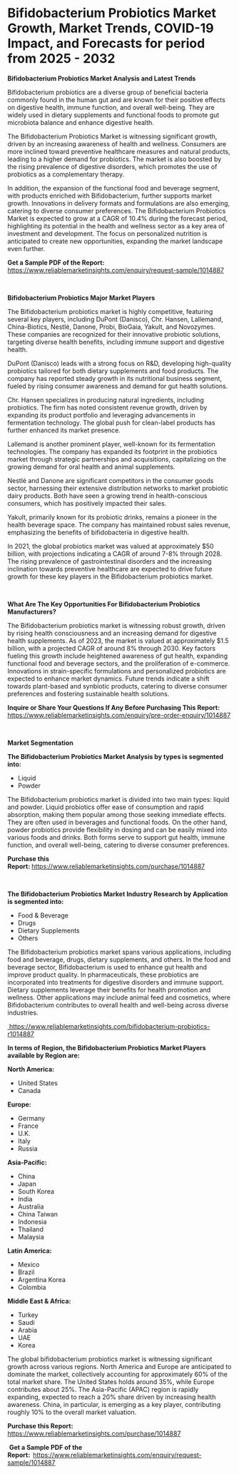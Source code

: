 <p><h1>Bifidobacterium Probiotics Market Growth, Market Trends, COVID-19 Impact, and Forecasts for period from 2025 - 2032</h1></p><p><strong>Bifidobacterium Probiotics Market Analysis and Latest Trends</strong></p>
<p><p>Bifidobacterium probiotics are a diverse group of beneficial bacteria commonly found in the human gut and are known for their positive effects on digestive health, immune function, and overall well-being. They are widely used in dietary supplements and functional foods to promote gut microbiota balance and enhance digestive health.</p><p>The Bifidobacterium Probiotics Market is witnessing significant growth, driven by an increasing awareness of health and wellness. Consumers are more inclined toward preventive healthcare measures and natural products, leading to a higher demand for probiotics. The market is also boosted by the rising prevalence of digestive disorders, which promotes the use of probiotics as a complementary therapy. </p><p>In addition, the expansion of the functional food and beverage segment, with products enriched with Bifidobacterium, further supports market growth. Innovations in delivery formats and formulations are also emerging, catering to diverse consumer preferences. The Bifidobacterium Probiotics Market is expected to grow at a CAGR of 10.4% during the forecast period, highlighting its potential in the health and wellness sector as a key area of investment and development. The focus on personalized nutrition is anticipated to create new opportunities, expanding the market landscape even further.</p></p>
<p><strong>Get a Sample PDF of the Report:&nbsp;</strong> <a href="https://www.reliablemarketinsights.com/enquiry/request-sample/1014887?utm_campaign=2717&utm_medium=2&utm_source=Github&utm_content=ia&utm_term=17042025&utm_id=bifidobacterium-probiotics">https://www.reliablemarketinsights.com/enquiry/request-sample/1014887</a></p>
<p>&nbsp;</p>
<p><strong>Bifidobacterium Probiotics Major Market Players</strong></p>
<p><p>The Bifidobacterium probiotics market is highly competitive, featuring several key players, including DuPont (Danisco), Chr. Hansen, Lallemand, China-Biotics, Nestlé, Danone, Probi, BioGaia, Yakult, and Novozymes. These companies are recognized for their innovative probiotic solutions, targeting diverse health benefits, including immune support and digestive health.</p><p>DuPont (Danisco) leads with a strong focus on R&D, developing high-quality probiotics tailored for both dietary supplements and food products. The company has reported steady growth in its nutritional business segment, fueled by rising consumer awareness and demand for gut health solutions.</p><p>Chr. Hansen specializes in producing natural ingredients, including probiotics. The firm has noted consistent revenue growth, driven by expanding its product portfolio and leveraging advancements in fermentation technology. The global push for clean-label products has further enhanced its market presence.</p><p>Lallemand is another prominent player, well-known for its fermentation technologies. The company has expanded its footprint in the probiotics market through strategic partnerships and acquisitions, capitalizing on the growing demand for oral health and animal supplements.</p><p>Nestlé and Danone are significant competitors in the consumer goods sector, harnessing their extensive distribution networks to market probiotic dairy products. Both have seen a growing trend in health-conscious consumers, which has positively impacted their sales.</p><p>Yakult, primarily known for its probiotic drinks, remains a pioneer in the health beverage space. The company has maintained robust sales revenue, emphasizing the benefits of bifidobacteria in digestive health.</p><p>In 2021, the global probiotics market was valued at approximately $50 billion, with projections indicating a CAGR of around 7-8% through 2028. The rising prevalence of gastrointestinal disorders and the increasing inclination towards preventive healthcare are expected to drive future growth for these key players in the Bifidobacterium probiotics market.</p></p>
<p>&nbsp;</p>
<p><strong>What Are The Key Opportunities For Bifidobacterium Probiotics Manufacturers?</strong></p>
<p><p>The Bifidobacterium probiotics market is witnessing robust growth, driven by rising health consciousness and an increasing demand for digestive health supplements. As of 2023, the market is valued at approximately $1.5 billion, with a projected CAGR of around 8% through 2030. Key factors fueling this growth include heightened awareness of gut health, expanding functional food and beverage sectors, and the proliferation of e-commerce. Innovations in strain-specific formulations and personalized probiotics are expected to enhance market dynamics. Future trends indicate a shift towards plant-based and synbiotic products, catering to diverse consumer preferences and fostering sustainable health solutions.</p></p>
<p><strong>Inquire or Share Your Questions If Any Before Purchasing This Report:</strong> <a href="https://www.reliablemarketinsights.com/enquiry/pre-order-enquiry/1014887?utm_campaign=2717&utm_medium=2&utm_source=Github&utm_content=ia&utm_term=17042025&utm_id=bifidobacterium-probiotics">https://www.reliablemarketinsights.com/enquiry/pre-order-enquiry/1014887</a></p>
<p>&nbsp;</p>
<p><strong>Market Segmentation</strong></p>
<p><strong>The Bifidobacterium Probiotics Market Analysis by types is segmented into:</strong></p>
<p><ul><li>Liquid</li><li>Powder</li></ul></p>
<p><p>The Bifidobacterium probiotics market is divided into two main types: liquid and powder. Liquid probiotics offer ease of consumption and rapid absorption, making them popular among those seeking immediate effects. They are often used in beverages and functional foods. On the other hand, powder probiotics provide flexibility in dosing and can be easily mixed into various foods and drinks. Both forms serve to support gut health, immune function, and overall well-being, catering to diverse consumer preferences.</p></p>
<p><strong>Purchase this Report:&nbsp;</strong><a href="https://www.reliablemarketinsights.com/purchase/1014887?utm_campaign=2717&utm_medium=2&utm_source=Github&utm_content=ia&utm_term=17042025&utm_id=bifidobacterium-probiotics">https://www.reliablemarketinsights.com/purchase/1014887</a></p>
<p>&nbsp;</p>
<p><strong>The Bifidobacterium Probiotics Market Industry Research by Application is segmented into:</strong></p>
<p><ul><li>Food & Beverage</li><li>Drugs</li><li>Dietary Supplements</li><li>Others</li></ul></p>
<p><p>The Bifidobacterium probiotics market spans various applications, including food and beverage, drugs, dietary supplements, and others. In the food and beverage sector, Bifidobacterium is used to enhance gut health and improve product quality. In pharmaceuticals, these probiotics are incorporated into treatments for digestive disorders and immune support. Dietary supplements leverage their benefits for health promotion and wellness. Other applications may include animal feed and cosmetics, where Bifidobacterium contributes to overall health and well-being across diverse industries.</p></p>
<p><a href="https://www.reliablemarketinsights.com/bifidobacterium-probiotics-r1014887?utm_campaign=2717&utm_medium=2&utm_source=Github&utm_content=ia&utm_term=17042025&utm_id=bifidobacterium-probiotics">&nbsp;https://www.reliablemarketinsights.com/bifidobacterium-probiotics-r1014887</a></p>
<p><strong>In terms of Region, the Bifidobacterium Probiotics Market Players available by Region are:</strong></p>
<p>
    <p> <strong> North America: </strong>
        <ul>
            <li>United States</li>
            <li>Canada</li>
        </ul>
        </p> 
    <p> <strong> Europe: </strong>
        <ul>
            <li>Germany</li>
            <li>France</li>
            <li>U.K.</li>
            <li>Italy</li>
            <li>Russia</li>
        </ul>
        </p> 
    <p> <strong> Asia-Pacific: </strong>
        <ul>
            <li>China</li>
            <li>Japan</li>
            <li>South Korea</li>
            <li>India</li>
            <li>Australia</li>
            <li>China Taiwan</li>
            <li>Indonesia</li>
            <li>Thailand</li>
            <li>Malaysia</li>
        </ul>
        </p> 
    <p> <strong> Latin America: </strong>
        <ul>
            <li>Mexico</li>
            <li>Brazil</li>
            <li>Argentina Korea</li>
            <li>Colombia</li>
        </ul>
        </p> 
    <p> <strong> Middle East & Africa: </strong>
        <ul>
            <li>Turkey</li>
            <li>Saudi</li>
            <li>Arabia</li>
            <li>UAE</li>
            <li>Korea</li>
        </ul>
    </p>
    </p>
<p><p>The global bifidobacterium probiotics market is witnessing significant growth across various regions. North America and Europe are anticipated to dominate the market, collectively accounting for approximately 60% of the total market share. The United States holds around 35%, while Europe contributes about 25%. The Asia-Pacific (APAC) region is rapidly expanding, expected to reach a 20% share driven by increasing health awareness. China, in particular, is emerging as a key player, contributing roughly 10% to the overall market valuation.</p></p>
<p><strong>Purchase this Report: </strong><a href="https://www.reliablemarketinsights.com/purchase/1014887?utm_campaign=2717&utm_medium=2&utm_source=Github&utm_content=ia&utm_term=17042025&utm_id=bifidobacterium-probiotics">https://www.reliablemarketinsights.com/purchase/1014887</a></p>
<p>&nbsp;<strong>Get a Sample PDF of the Report:&nbsp;&nbsp;</strong><a href="https://www.reliablemarketinsights.com/enquiry/request-sample/1014887?utm_campaign=2717&utm_medium=2&utm_source=Github&utm_content=ia&utm_term=17042025&utm_id=bifidobacterium-probiotics">https://www.reliablemarketinsights.com/enquiry/request-sample/1014887</a></p>
<p><strong></strong></p>
<p><p></p><p></p><p></p></p>